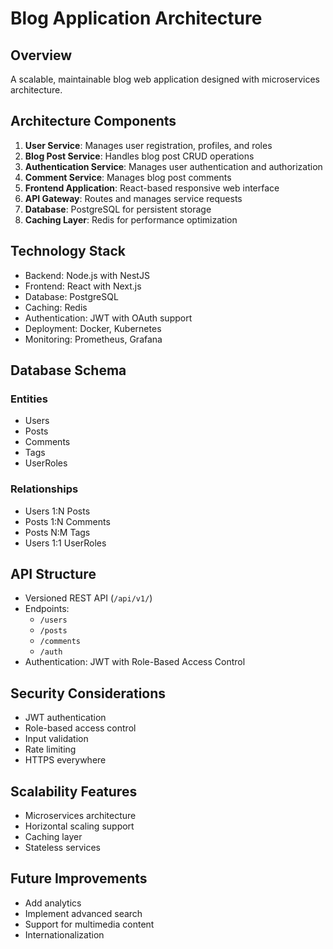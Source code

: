 # Blog Application Architecture

## Overview
A scalable, maintainable blog web application designed with microservices architecture.

## Architecture Components
1. **User Service**: Manages user registration, profiles, and roles
2. **Blog Post Service**: Handles blog post CRUD operations
3. **Authentication Service**: Manages user authentication and authorization
4. **Comment Service**: Manages blog post comments
5. **Frontend Application**: React-based responsive web interface
6. **API Gateway**: Routes and manages service requests
7. **Database**: PostgreSQL for persistent storage
8. **Caching Layer**: Redis for performance optimization

## Technology Stack
- Backend: Node.js with NestJS
- Frontend: React with Next.js
- Database: PostgreSQL
- Caching: Redis
- Authentication: JWT with OAuth support
- Deployment: Docker, Kubernetes
- Monitoring: Prometheus, Grafana

## Database Schema
### Entities
- Users
- Posts
- Comments
- Tags
- UserRoles

### Relationships
- Users 1:N Posts
- Posts 1:N Comments
- Posts N:M Tags
- Users 1:1 UserRoles

## API Structure
- Versioned REST API (`/api/v1/`)
- Endpoints: 
  - `/users`
  - `/posts`
  - `/comments`
  - `/auth`
- Authentication: JWT with Role-Based Access Control

## Security Considerations
- JWT authentication
- Role-based access control
- Input validation
- Rate limiting
- HTTPS everywhere

## Scalability Features
- Microservices architecture
- Horizontal scaling support
- Caching layer
- Stateless services

## Future Improvements
- Add analytics
- Implement advanced search
- Support for multimedia content
- Internationalization
